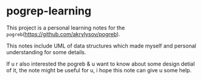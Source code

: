 # pogrep-learning

This project is a personal learning notes for the `pogreb`(https://github.com/akrylysov/pogreb).

This notes  include  UML of data structures which made myself  and personal understanding for some details. 

If u r also interested the pogreb & u want to know about some design detial of it, the note might be useful for u, i hope this note can give u some help.
